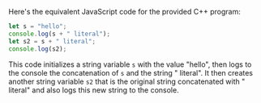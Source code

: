  Here's the equivalent JavaScript code for the provided C++ program:

```javascript
let s = "hello";
console.log(s + " literal");
let s2 = s + " literal";
console.log(s2);
```

This code initializes a string variable `s` with the value "hello", then logs to the console the concatenation of `s` and the string " literal". It then creates another string variable `s2` that is the original string concatenated with " literal" and also logs this new string to the console.
